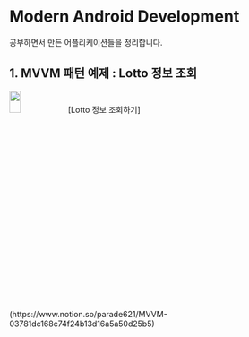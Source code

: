 # Modern Android Development  
공부하면서 만든 어플리케이션들을 정리합니다.  
  
  
## 1. MVVM 패턴 예제 : Lotto 정보 조회
<img width="20%" height="10%" src="https://user-images.githubusercontent.com/36446270/208819329-7610da6e-f759-4ffa-99ab-03bc7aefb71c.gif"/>
[Lotto 정보 조회하기](https://www.notion.so/parade621/MVVM-03781dc168c74f24b13d16a5a50d25b5)
